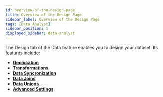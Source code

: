 ```yaml
---
id: overview-of-the-design-page
title: Overview of the Design Page
sidebar_label: Overview of the Design Page
tags: [Data Analyst]
sidebar_position: 1
displayed_sidebar: data-analyst
---
```


The Design tab of the Data feature enables you to design your dataset. Its features include:

* **[Geolocation](../02-Design/02-Geolocation/overview-of-geolocation.md)**
* **[Transformations](../02-Design/03-Transformations/transformations.md)**
* **[Data Syncronization](../02-Design/04-Data%20Syncronization/data-sync.md)**
* **[Data Joins](../02-Design/05-Data%20Joins/data-joins.md)**
* **[Data Unions](../02-Design/06-Data%20Unions/data-union.md)**
* **[Advanced Settings]()**